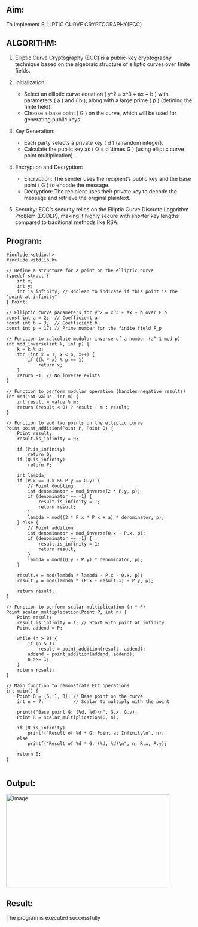 
## Aim:
To Implement ELLIPTIC CURVE CRYPTOGRAPHY(ECC)


## ALGORITHM:

1. Elliptic Curve Cryptography (ECC) is a public-key cryptography technique based on the algebraic structure of elliptic curves over finite fields.

2. Initialization:
   - Select an elliptic curve equation \( y^2 = x^3 + ax + b \) with parameters \( a \) and \( b \), along with a large prime \( p \) (defining the finite field).
   - Choose a base point \( G \) on the curve, which will be used for generating public keys.

3. Key Generation:
   - Each party selects a private key \( d \) (a random integer).
   - Calculate the public key as \( Q = d \times G \) (using elliptic curve point multiplication).

4. Encryption and Decryption:
   - Encryption: The sender uses the recipient’s public key and the base point \( G \) to encode the message.
   - Decryption: The recipient uses their private key to decode the message and retrieve the original plaintext.

5. Security: ECC’s security relies on the Elliptic Curve Discrete Logarithm Problem (ECDLP), making it highly secure with shorter key lengths compared to traditional methods like RSA.

## Program:
~~~
#include <stdio.h>
#include <stdlib.h>

// Define a structure for a point on the elliptic curve
typedef struct {
    int x;
    int y;
    int is_infinity; // Boolean to indicate if this point is the "point at infinity"
} Point;

// Elliptic curve parameters for y^2 = x^3 + ax + b over F_p
const int a = 2;  // Coefficient a
const int b = 3;  // Coefficient b
const int p = 17; // Prime number for the finite field F_p

// Function to calculate modular inverse of a number (a^-1 mod p)
int mod_inverse(int k, int p) {
    k = k % p;
    for (int x = 1; x < p; x++) {
        if ((k * x) % p == 1)
            return x;
    }
    return -1; // No inverse exists
}

// Function to perform modular operation (handles negative results)
int mod(int value, int m) {
    int result = value % m;
    return (result < 0) ? result + m : result;
}

// Function to add two points on the elliptic curve
Point point_addition(Point P, Point Q) {
    Point result;
    result.is_infinity = 0;

    if (P.is_infinity)
        return Q;
    if (Q.is_infinity)
        return P;

    int lambda;
    if (P.x == Q.x && P.y == Q.y) {
        // Point doubling
        int denominator = mod_inverse(2 * P.y, p);
        if (denominator == -1) {
            result.is_infinity = 1;
            return result;
        }
        lambda = mod((3 * P.x * P.x + a) * denominator, p);
    } else {
        // Point addition
        int denominator = mod_inverse(Q.x - P.x, p);
        if (denominator == -1) {
            result.is_infinity = 1;
            return result;
        }
        lambda = mod((Q.y - P.y) * denominator, p);
    }

    result.x = mod(lambda * lambda - P.x - Q.x, p);
    result.y = mod(lambda * (P.x - result.x) - P.y, p);

    return result;
}

// Function to perform scalar multiplication (n * P)
Point scalar_multiplication(Point P, int n) {
    Point result;
    result.is_infinity = 1; // Start with point at infinity
    Point addend = P;

    while (n > 0) {
        if (n & 1)
            result = point_addition(result, addend);
        addend = point_addition(addend, addend);
        n >>= 1;
    }
    return result;
}

// Main function to demonstrate ECC operations
int main() {
    Point G = {5, 1, 0}; // Base point on the curve
    int n = 7;           // Scalar to multiply with the point

    printf("Base point G: (%d, %d)\n", G.x, G.y);
    Point R = scalar_multiplication(G, n);

    if (R.is_infinity)
        printf("Result of %d * G: Point at Infinity\n", n);
    else
        printf("Result of %d * G: (%d, %d)\n", n, R.x, R.y);

    return 0;
}


~~~



## Output:
<img width="436" height="248" alt="image" src="https://github.com/user-attachments/assets/b171e86f-bd0e-48eb-ac7e-c68f794875fb" />


## Result:
The program is executed successfully

